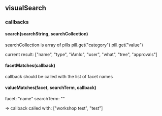 ## visualSearch

### callbacks

#### search(searchString, searchCollection)

searchCollection is array of pills
pill.get("category")
pill.get("value")

current result: ["name", "type", "iAmId", "user", "what", "tree", "approvals"]

#### facetMatches(callback)

callback should be called with the list of facet names

#### valueMatches(facet, searchTerm, callback)

facet: "name"
searchTerm: ""

=> callback called with: ["workshop test", "test"]
